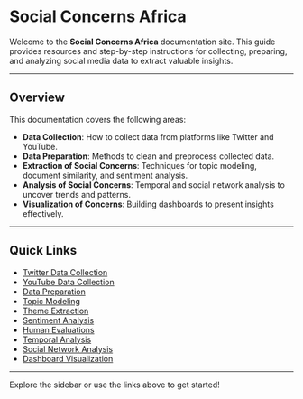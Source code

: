 # Social Concerns Africa

Welcome to the **Social Concerns Africa** documentation site. This guide provides resources and step-by-step instructions for collecting, preparing, and analyzing social media data to extract valuable insights.

---

## Overview

This documentation covers the following areas:
- **Data Collection**: How to collect data from platforms like Twitter and YouTube.
- **Data Preparation**: Methods to clean and preprocess collected data.
- **Extraction of Social Concerns**: Techniques for topic modeling, document similarity, and sentiment analysis.
- **Analysis of Social Concerns**: Temporal and social network analysis to uncover trends and patterns.
- **Visualization of Concerns**: Building dashboards to present insights effectively.

---

## Quick Links

- [Twitter Data Collection](1_Data_collection/twitter-data-collection.md)
- [YouTube Data Collection](1_Data_collection/youtube_data_collection.md)
- [Data Preparation](2_Data_preparation/data_preparation.md)
- [Topic Modeling](3_Extraction_of_social_concerns/Topic_modeling.md)
- [Theme Extraction](3_Extraction_of_social_concerns/Themes_by_Document_similarity.md)
- [Sentiment Analysis](3_Extraction_of_social_concerns/Sentiment_analysis.md)
- [Human Evaluations](3_Extraction_of_social_concerns/Human_evaluations.md)
- [Temporal Analysis](4_Analysis_of_concerns/Temporal_analysis.md)
- [Social Network Analysis](4_Analysis_of_concerns/Social_network_analysis.md)
- [Dashboard Visualization](5_Visualisation_of_concerns/dashboard.md)

---

Explore the sidebar or use the links above to get started!

